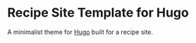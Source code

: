 # Recipe Site Template for Hugo

A minimalist theme for [Hugo](https://gohugo.io/) built for a recipe site.

